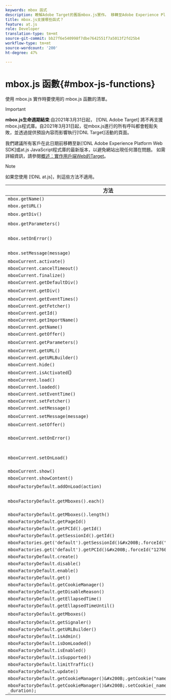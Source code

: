 ```yaml
---
keywords: mbox 函式
description: 瞭解Adobe Target的舊版mbox.js實作。 移轉至Adobe Experience Platform Web SDK(AEP Web SDK)或最新版的at.js。
title: mbox.js支援哪些函式？
feature: at.js
role: Developer
translation-type: tm+mt
source-git-commit: bb27f6e540998f7dbe7642551f7a5013f2fd25b4
workflow-type: tm+mt
source-wordcount: '200'
ht-degree: 47%

---
```



# mbox.js 函數{#mbox-js-functions}

使用 mbox.js 實作時要使用的 mbox.js 函數的清單。

>[!IMPORTANT]
>
>**mbox.js生命週期結束**:自2021年3月31日起， [!DNL Adobe Target] 將不再支援mbox.js程式庫。自2021年3月31日起，從mbox.js進行的所有呼叫都會輕鬆失敗，並透過提供預設內容而影響執行[!DNL Target]活動的頁面。
>
>我們建議所有客戶在此日期前移轉至新[!DNL Adobe Experience Platform Web SDK]或at.js JavaScript程式庫的最新版本，以避免網站出現任何潛在問題。 如需詳細資訊，請參閱[概述：實作用戶端Web的Target](/help/c-implementing-target/c-implementing-target-for-client-side-web/implement-target-for-client-side-web.md)。

>[!NOTE]
>
>如果您使用 [!DNL at.js]，則這些方法不適用。

| 方法 | 附註 |
|--- |--- |
| `mbox.getName()` |  |
| `mbox.getURL()` |  |
| `mbox.getDiv()` | 傳回與 mbox 相關聯的 div (包含預設內容或選件) |
| `mbox.getParameters()` | 以兩個欄位 (名稱及值) 組成之參數的陣列 |
| `mbox.setOnError()` | 範例:<br>`mbox.setOnError(function() { alert(this.getName() +" had error"});` |
| `mbox.setMessage(message)` | 您可以在除錯視窗中看到訊息。 |
| `mboxCurrent.activate()` |  |
| `mboxCurrent.cancelTimeout()` |  |
| `mboxCurrent.finalize()` |  |
| `mboxCurrent.getDefaultDiv()` |  |
| `mboxCurrent.getDiv()` | 傳回與 mbox 相關聯的 div (包含預設內容或選件) |
| `mboxCurrent.getEventTimes()` |  |
| `mboxCurrent.getFetcher()` |  |
| `mboxCurrent.getId()` |  |
| `mboxCurrent.getImportName()` |  |
| `mboxCurrent.getName()` |  |
| `mboxCurrent.getOffer()` |  |
| `mboxCurrent.getParameters()` | 以兩個欄位 (名稱及值) 組成之參數的陣列。 |
| `mboxCurrent.getURL()` |  |
| `mboxCurrent.getURLBuilder()` |  |
| `mboxCurrent.hide()` |  |
| `mboxCurrent.isActivated`() |  |
| `mboxCurrent.load()` |  |
| `mboxCurrent.loaded()` |  |
| `mboxCurrent.setEventTime()` |  |
| `mboxCurrent.setFetcher()` |  |
| `mboxCurrent.setMessage()` |  |
| `mboxCurrent.setMessage(message)` | 在除錯視窗中檢視訊息。 |
| `mboxCurrent.setOffer()` |  |
| `mboxCurrent.setOnError()` | 範例:<br>`mboxCurrent.setOnError(function(){ alert(this.getName() +" had error"});` |
| `mboxCurrent.setOnLoad()` | 範例:<br>`mboxCurrent.setOnLoad(function(){alert(this.getName()+" loaded")});` |
| `mboxCurrent.show()` |  |
| `mboxCurrent.showContent()` |  |
| `mboxFactoryDefault.addOnLoad(action)` | 頁面載入時呼叫的動作。 |
| `mboxFactoryDefault.getMboxes().each()` | 範例:<br>`mboxFactoryDefault.getMboxes().each(function() { alert(mbox.getName()) };` |
| `mboxFactoryDefault.getMboxes().length()` |  |
| `mboxFactoryDefault.getPageId()` |  |
| `mboxFactoryDefault.getPCId().getId()` |  |
| `mboxFactoryDefault.getSessionId().getId()` |  |
| `mboxFactories.get('default').getSessionId()&#x200B;.forceId("1276011116668");` |  |
| `mboxFactories.get('default').getPCId()&#x200B;.forceId("1276011116668");` |  |
| `mboxFactoryDefault.create()` |  |
| `mboxFactoryDefault.disable()` |  |
| `mboxFactoryDefault.enable()` |  |
| `mboxFactoryDefault.get()` |  |
| `mboxFactoryDefault.getCookieManager()` |  |
| `mboxFactoryDefault.getDisableReason()` |  |
| `mboxFactoryDefault.getEllapsedTime()` |  |
| `mboxFactoryDefault.getEllapsedTimeUntil()` |  |
| `mboxFactoryDefault.getMboxes()` | 傳回 `mboxList`。 |
| `mboxFactoryDefault.getSignaler()` |  |
| `mboxFactoryDefault.getURLBuilder()` |  |
| `mboxFactoryDefault.isAdmin()` |  |
| `mboxFactoryDefault.isDomLoaded()` |  |
| `mboxFactoryDefault.isEnabled()` |  |
| `mboxFactoryDefault.isSupported()` |  |
| `mboxFactoryDefault.limitTraffic()` |  |
| `mboxFactoryDefault.update()` |  |
| `mboxFactoryDefault.getCookieManager()&#x200B;.getCookie("name")//!= null) {` |  |
| `mboxFactoryDefault.getCookieManager()&#x200B;.setCookie(_name,_value, _duration);` |  |